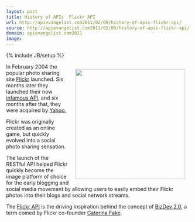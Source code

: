 ```yaml
---
layout: post
title: History of APIs  Flickr API
url: http://apievangelist.com2011/02/09/history-of-apis-flickr-api/
source: http://apievangelist.com2011/02/09/history-of-apis-flickr-api/
domain: apievangelist.com2011
image: 
---
```

{% include JB/setup %}
<a href="http://www.flickr.com"><img style="padding: 15px;" src="http://kinlane-productions.s3.amazonaws.com/flickr/flickr-beta.png" alt="" width="300" align="right" /></a>In February 2004 the popular photo sharing site <a href="http://www.flickr.com">Flickr</a> launched.  Six months later they launched their now <a href="http://www.flickr.com/services/api/">infamous API</a>, and six months after that, they were acquired by <a class="zem_slink" title="Yahoo!" rel="homepage" href="http://www.yahoo.com">Yahoo.</a><p></p>
Flickr was originally created as an online game, but quickly evolved into a social photo sharing sensation.<p></p>
The launch of the RESTful API helped Flickr quickly become the image platform of choice for the early blogging and social media movement by allowing users to easily embed their Flickr photos into their blogs and social network streams.<p></p>
The <a href="http://www.flickr.com/services/api/" target="_blank">Flickr API</a> is the driving inspiration behind the concept of <a href="http://blog.apievangelist.com/2010/10/07/biz-dev-2-0/" target="_blank">BizDev 2.0</a>, a term coined by Flickr co-founder <a href="http://caterina.net/" target="_blank">Caterina Fake</a>.

